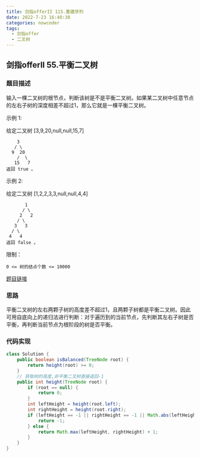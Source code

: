 ```yaml
---
title: 剑指offerII 115.重建序列
date: 2022-7-23 16:40:38
categories: nowcoder
tags:
  - 剑指offer
  - 二叉树
---
```


## 剑指offerII 55.平衡二叉树

### 题目描述

输入一棵二叉树的根节点，判断该树是不是平衡二叉树。如果某二叉树中任意节点的左右子树的深度相差不超过1，那么它就是一棵平衡二叉树。

示例 1:

给定二叉树 [3,9,20,null,null,15,7]

    	3
       / \
      9  20
        /  \
       15   7
    返回 true 。
示例 2:

给定二叉树 [1,2,2,3,3,null,null,4,4]

           1
          / \
         2   2
        / \
       3   3
      / \
     4   4
    返回 false 。
 

限制：

```0 <= 树的结点个数 <= 10000```

 <!--more-->

[题目链接](https://leetcode.cn/problems/ping-heng-er-cha-shu-lcof)





### 思路

平衡二叉树的左右两颗子树的高度差不超过1，且两颗子树都是平衡二叉树。因此可用自底向上的递归法进行判断：对于遍历到的当前节点，先判断其左右子树是否平衡，再判断当前节点为根阶段的树是否平衡。



### 代码实现

```java
class Solution {
    public boolean isBalanced(TreeNode root) {
        return height(root) >= 0;
    }
    // 获取树的高度,非平衡二叉树直接返回-1
    public int height(TreeNode root) {
        if (root == null) {
            return 0;
        }
        int leftHeight = height(root.left);
        int rightHeight = height(root.right);
        if (leftHeight == -1 || rightHeight == -1 || Math.abs(leftHeight - rightHeight) > 1) {
            return -1;
        } else {
            return Math.max(leftHeight, rightHeight) + 1;
        }
    }
}
```

